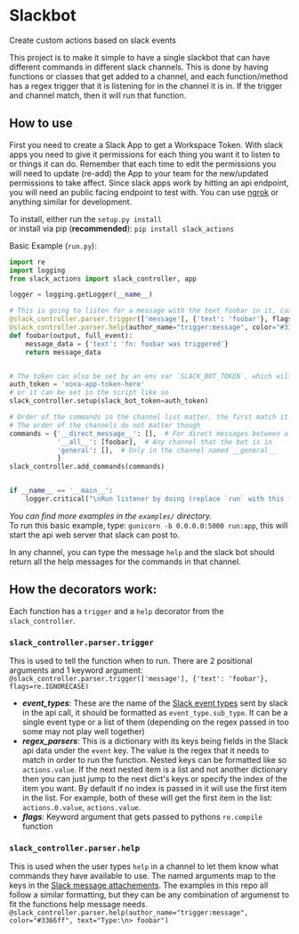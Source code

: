 # Slackbot
Create custom actions based on slack events

This project is to make it simple to have a single slackbot that can have different commands in different slack channels. This is done by having functions or classes that get added to a channel, and each function/method has a regex trigger that it is listening for in the channel it is in. If the trigger and channel match, then it will run that function.


## How to use
First you need to create a Slack App to get a Workspace Token. With slack apps you need to give it permissions for each thing you want it to listen to or things it can do. Remember that each time to edit the permissions you will need to update (re-add) the App to your team for the new/updated permissions to take affect.
Since slack apps work by hitting an api endpoint, you will need an public facing endpoint to test with. You can use [ngrok](https://ngrok.com/) or anything similar for development.

To install, either run the `setup.py install`  
or install via pip (**recommended**): `pip install slack_actions`

Basic Example (`run.py`):
```python
import re
import logging
from slack_actions import slack_controller, app

logger = logging.getLogger(__name__)

# This is going to listen for a message with the text foobar in it, case insensitive.
@slack_controller.parser.trigger(['message'], {'text': 'foobar'}, flags=re.IGNORECASE)
@slack_controller.parser.help(author_name="trigger:message", color="#3366ff", text="Type:\n> foobar")
def foobar(output, full_event):
    message_data = {'text': 'fn: foobar was triggered'}
    return message_data


# The token can also be set by an env var `SLACK_BOT_TOKEN`, which will be used first if it exists
auth_token = 'xoxa-app-token-here'
# or it can be set in the script like so
slack_controller.setup(slack_bot_token=auth_token)

# Order of the commands in the channel list matter, the first match it finds it will stop
# The order of the channels do not matter though
commands = {'__direct_message__': [],  # For direct messages between a user and the bot
            '__all__': [foobar],  # Any channel that the bot is in
            'general': [],  # Only in the channel named __general__
            }
slack_controller.add_commands(commands)


if __name__ == '__main__':
    logger.critical("\nRun listener by doing (replace `run` with this filename):\n\tgunicorn -b 0.0.0.0:5000 run:app \n")
```
_You can find more examples in the `examples/` directory._  
To run this basic example, type: `gunicorn -b 0.0.0.0:5000 run:app`, this will start the api web server that slack can post to.

In any channel, you can type the message `help` and the slack bot should return all the help messages for the commands in that channel.

## How the decorators work:

Each function has a `trigger` and a `help` decorator from the `slack_controller`.

### `slack_controller.parser.trigger`
This is used to tell the function when to run. There are 2 positional arguments and 1 keyword argument:
`@slack_controller.parser.trigger(['message'], {'text': 'foobar'}, flags=re.IGNORECASE)`
- **_event_types_**: These are the name of the [Slack event types](https://api.slack.com/events) sent by slack in the api call, it should be formatted as `event_type.sub_type`. It can be a single event type or a list of them (depending on the regex passed in too some may not play well together)
- **_regex_parsers_**: This is a dictionary with its keys being fields in the Slack api data under the `event` key. The value is the regex that it needs to match in order to run the function. Nested keys can be formatted like so `actions.value`. If the next nested item is a list and not another dictionary then you can just jump to the next dict's keys or specify the index of the item you want. By default if no index is passed in it will use the first item in the list. For example, both of these will get the first item in the list: `actions.0.value`, `actions.value`.
- **_flags_**: Keyword argument that gets passed to pythons `re.compile` function

### `slack_controller.parser.help`
This is used when the user types `help` in a channel to let them know what commands they have available to use. The named arguments map to the keys in the [Slack message attachements](https://api.slack.com/docs/message-attachments). The examples in this repo all follow a similar formatting, but they can be any combination of argumenst to fit the functions help message needs.
`@slack_controller.parser.help(author_name="trigger:message", color="#3366ff", text="Type:\n> foobar")`
